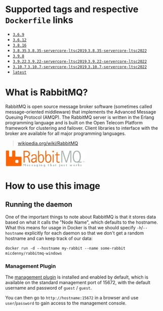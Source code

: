 # Supported tags and respective `Dockerfile` links

- [`3.6.9`](https://github.com/micdenny/docker-samples/blob/master/rabbitmq/windows/3.6.9/Dockerfile)
- [`3.6.12`](https://github.com/micdenny/docker-samples/blob/master/rabbitmq/windows/3.6.12/Dockerfile)
- [`3.8.16`](https://github.com/micdenny/docker-samples/blob/master/rabbitmq/windows/3.8.16/Dockerfile)
- [`3.8.35`,`3.8.35-servercore-ltsc2019`,`3.8.35-servercore-ltsc2022`](https://github.com/micdenny/docker-samples/blob/master/rabbitmq/windows/3.8.35/Dockerfile)
- [`3.9.8`](https://github.com/micdenny/docker-samples/blob/master/rabbitmq/windows/3.9.8/Dockerfile)
- [`3.9.22`,`3.9.22-servercore-ltsc2019`,`3.9.22-servercore-ltsc2022`](https://github.com/micdenny/docker-samples/blob/master/rabbitmq/windows/3.9.22/Dockerfile)
- [`3.10.7`,`3.10.7-servercore-ltsc2019`,`3.10.7-servercore-ltsc2022`](https://github.com/micdenny/docker-samples/blob/master/rabbitmq/windows/3.10.7/Dockerfile)
- [`latest`](https://github.com/micdenny/docker-samples/blob/master/rabbitmq/windows/latest/Dockerfile)

# What is RabbitMQ?

RabbitMQ is open source message broker software (sometimes called message-oriented middleware) that implements the Advanced Message Queuing Protocol (AMQP). The RabbitMQ server is written in the Erlang programming language and is built on the Open Telecom Platform framework for clustering and failover. Client libraries to interface with the broker are available for all major programming languages.

> [wikipedia.org/wiki/RabbitMQ](https://en.wikipedia.org/wiki/RabbitMQ)

![img](https://raw.githubusercontent.com/docker-library/docs/81187b7b50f5af5bdb64d75882f4d9c782ad52c3/rabbitmq/logo.png)

# How to use this image

## Running the daemon

One of the important things to note about RabbitMQ is that it stores data based on what it calls the "Node Name", which defaults to the hostname. What this means for usage in Docker is that we should specify `-h`/`--hostname` explicitly for each daemon so that we don't get a random hostname and can keep track of our data:

```
docker run -d --hostname my-rabbit --name some-rabbit micdenny/rabbitmq-windows
```

### Management Plugin

The [management plugin](https://www.rabbitmq.com/management.html) is installed and enabled by default, which is available on the standard management port of 15672, with the default username and password of `guest` / `guest`.

You can then go to `http://hostname:15672` in a browser and use `user`/`password` to gain access to the management console.